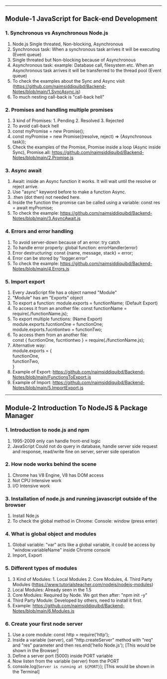 ----------------------------------
Module-1 JavaScript for Back-end Development
----------------------------------
### 1. Synchronous vs Asynchronous Node.js
1. Node.js Single threated, Non-blocking, Asynchronous
2. Synchronous task: When a synchronous task arrives it will be executing (Event queue)
3. Single threated but Non-blocking because of Asynchronous
4. Asynchronous task: example: Database call, filesystem etc. When an Asynchronous task arrives it will be transferred to the thread pool (Event queue)
5. To check the examples about the Sync and Async visit (https://github.com/naimsiddiquibd/Backend-Notes/blob/main/1.SyncAsync.js)
6. To much nesting call-back is "call-back hell"

### 2. Promises and handling multiple promises
1. 3 kind of Promises: 1. Pending 2. Resolved 3. Rejected
2. To avoid call-back hell
3. const myPromise = new Promise();
4. const myPromise = new Promise((resolve, reject) => {Asynchronous task});
5. Check the examples of the Promise, Promise inside a loop (Async inside Sync), Promise.all: https://github.com/naimsiddiquibd/Backend-Notes/blob/main/2.Promise.js

### 3. Async await
1. Await: inside an Async function it works. It will wait until the resolve or reject arrive.
2. Use "async" keyword before to make a function Async.
3. .then (dot then) not needed here.
4. Inside the function the promise can be called using a variable: const res = await myPromise;
5. To check the example: https://github.com/naimsiddiquibd/Backend-Notes/blob/main/3.AsyncAwait.js

### 4. Errors and error handling
1. To avoid server-down because of an error: try catch
2. To handle error properly: global function: errorHandler(error)
3. Error destructuring: const {name, message, stack} = error;
4. Error can be stored by "logger.error"
5. To check the example: https://github.com/naimsiddiquibd/Backend-Notes/blob/main/4.Errors.js

### 5. Import export
1. Every JavaScript file has a object named "Module"
2. "Module" has am "Exports" object
3. To export a function: module.exports = functionName; (Default Export)
4. To access it from an another file: const functionName = require(./functionName.js);
5. To export multiple functions: (Name Export)
module.exports.fucntionOne = functionOne;<br>
module.exports.fucntiontwo = functionTwo;
6. To access them from an another file:<br>
const { fucntionOne, fucntiontwo } = require(./functionName.js);
7. Alternative way:<br>
module.exports = {<br>
    functionOne,<br>
    functionTwo,<br>
}
8. Example of Export: https://github.com/naimsiddiquibd/Backend-Notes/blob/main/FunctionsToExport.js
9. Example of Import: https://github.com/naimsiddiquibd/Backend-Notes/blob/main/5.ImportExport.js

----------------------------------
Module-2 Introduction To NodeJS & Package Manager
----------------------------------
### 1. Introduction to node.js and npm
1. 1995-2009 only can handle front-end logic
2. JavaScript Could not do query in database, handle server side request and response, read/write fine on server, server side operation

### 2. How node works behind the scene
1. Chrome has V8 Engine, V8 has DOM access
2. Not CPU Intensive work
3. I/O Intensive work

### 3. Installation of node.js and running javascript outside of the browser
1. Install Nde.js
2. To check the global method in Chrome: Console: window (press enter)

### 4. What is global object and modules
1. Global variable: "var" acts like a global variable, it could be access by "window.variableName" inside Chrome console
2. Import, Export

### 5. Different types of modules
1. 3 Kind of Modules: 1. Local Modules 2. Core Modules, 4. Third Party Modules (https://www.tutorialsteacher.com/nodejs/nodejs-modules)
2. Local Modules: Already seen in the 1.5
3. Core Modules: Required by Node. We got then after: "npm init -y"
4. Third Party Module: Developed by others, need to install it first.
5. Example: https://github.com/naimsiddiquibd/Backend-Notes/blob/main/6.Modules.js

### 6. Create your first node server
1. Use a core module: const http = require('http');
2. Inside a variable (server), call "http.createServer" method with "req" and "res" parameter and then res.end('hello Node.js'); [This would be shown in the Browser]
3. Define a server port (5000) inside PORT variable
4. Now listen from the variable (server) from the PORT
5. console.log(`Server is running at ${PORT}`); [This would be shown in the Terminal]